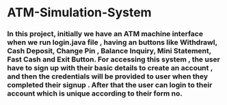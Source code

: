 # ATM-Simulation-System
### In this project, initially we have an ATM machine interface when we run login.java file , having an buttons like Withdrawl, Cash Deposit, Change Pin , Balance Inquiry, Mini Statement, Fast Cash and Exit Button. For accessing this system , the user have to sign up with their basic details to create an account , and then the credentials will be provided to user when they completed their signup . After that the user can login to their account which is unique according to their form no. 
